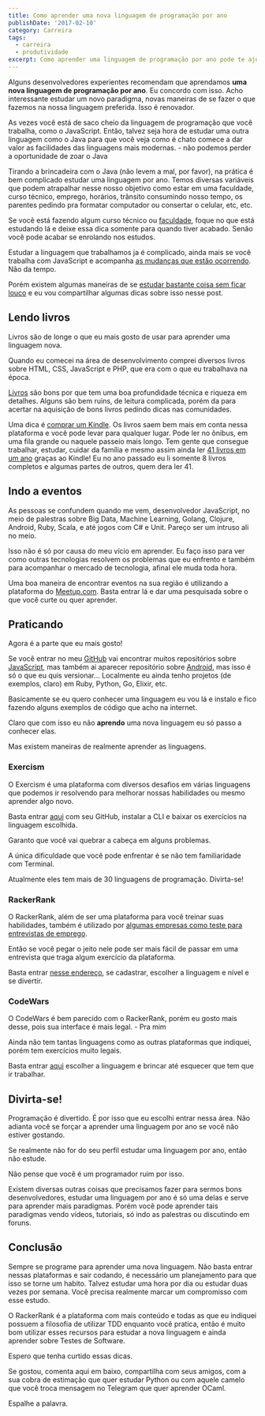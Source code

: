 ```yaml
---
title: Como aprender uma nova linguagem de programação por ano
publishDate: '2017-02-10'
category: Carreira
tags:
  - carreira
  - produtividade
excerpt: Como aprender uma linguagem de programação por ano pode te ajudar a aprender muitos paradigmas.
---
```


Alguns desenvolvedores experientes recomendam que aprendamos **uma nova linguagem de programação por ano**. Eu concordo com isso. Acho interessante estudar um novo paradigma, novas maneiras de se fazer o que fazemos na nossa linguagem preferida. Isso é renovador.

As vezes você está de saco cheio da linguagem de programação que você trabalha, como o JavaScript. Então, talvez seja hora de estudar uma outra linguagem como o Java para que você veja como é chato comece a dar valor as facilidades das linguagens mais modernas. - não podemos perder a oportunidade de zoar o Java

Tirando a brincadeira com o Java (não levem a mal, por favor), na prática é bem complicado estudar uma linguagem por ano. Temos diversas variáveis que podem atrapalhar nesse nosso objetivo como estar em uma faculdade, curso técnico, emprego, horários, trânsito consumindo nosso tempo, os parentes pedindo pra formatar computador ou consertar o celular, etc, etc.

Se você está fazendo algum curso técnico ou [faculdade](/posts/Comecei-a-faculdade-de-informatica-e-agora/), foque no que está estudando lá e deixe essa dica somente para quando tiver acabado. Senão você pode acabar se enrolando nos estudos.

Estudar a linguagem que trabalhamos ja é complicado, ainda mais se você trabalha com JavaScript e acompanha [as mudanças que estão ocorrendo](https://medium.com/@woliveiras/sim-outro-post-sobre-ecmascript-2015-ou-es6-6d50a7f33bd4). Não da tempo.

Porém existem algumas maneiras de se [estudar bastante coisa sem ficar louco](/posts/como-alcancar-objetivos-rapidamente-nos-estudos/) e eu vou compartilhar algumas dicas sobre isso nesse post.

## <a name='Lendolivros'></a>Lendo livros

Livros são de longe o que eu mais gosto de usar para aprender uma linguagem nova.

Quando eu comecei na área de desenvolvimento comprei diversos livros sobre HTML, CSS, JavaScript e PHP, que era com o que eu trabalhava na época.

[Livros](/posts/Livros-sobre-JavaScript-do-iniciante-ao-avancado-e-ES6/) são bons por que tem uma boa profundidade técnica e riqueza em detalhes. Alguns são bem ruins, de leitura complicada, porém da para acertar na aquisição de bons livros pedindo dicas nas comunidades.

Uma dica é [comprar um Kindle](https://1motivo.com.br/kindle-poderoso/). Os livros saem bem mais em conta nessa plataforma e você pode levar para qualquer lugar. Pode ler no ônibus, em uma fila grande ou naquele passeio mais longo. Tem gente que consegue trabalhar, estudar, cuidar da família e mesmo assim ainda ler [41 livros em um ano](https://1motivo.com.br/dicas-ler-mais-livros/) graças ao Kindle! Eu no ano passado eu li somente 8 livros completos e algumas partes de outros, quem dera ler 41.

## <a name='Indoaeventos'></a>Indo a eventos

As pessoas se confundem quando me vem, desenvolvedor JavaScript, no meio de palestras sobre Big Data, Machine Learning, Golang, Clojure, Android, Ruby, Scala, e até jogos com C# e Unit. Pareço ser um intruso ali no meio.

Isso não é só por causa do meu vício em aprender. Eu faço isso para ver como outras tecnologias resolvem os problemas que eu enfrento e também para acompanhar o mercado de tecnologia, afinal ele muda toda hora.

Uma boa maneira de encontrar eventos na sua região é utilizando a plataforma do [Meetup.com](https://www.meetup.com/pt-BR/). Basta entrar lá e dar uma pesquisada sobre o que você curte ou quer aprender.

## <a name='Praticando'></a>Praticando

Agora é a parte que eu mais gosto!

Se você entrar no meu [GitHub](https://github.com/woliveiras) vai encontrar muitos repositórios sobre [JavaScript](https://github.com/woliveiras?utf8=%E2%9C%93&tab=repositories&q=&type=&language=javascript), mas também ai aparecer repositório sobre [Android](https://github.com/woliveiras?utf8=%E2%9C%93&tab=repositories&q=&type=&language=java), mas isso é só o que eu quis versionar… Localmente eu ainda tenho projetos (de exemplos, claro) em Ruby, Python, Go, Elixir, etc.

Basicamente se eu quero conhecer uma linguagem eu vou lá e instalo e fico fazendo alguns exemplos de código que acho na internet.

Claro que com isso eu não **aprendo** uma nova linguagem eu só passo a conhecer elas.

Mas existem maneiras de realmente aprender as linguagens.

### <a name='Exercism'></a>Exercism

O Exercism é uma plataforma com diversos desafios em várias linguagens que podemos ir resolvendo para melhorar nossas habilidades ou mesmo aprender algo novo.

Basta entrar [aqui](https://exercism.io/) com seu GitHub, instalar a CLI e baixar os exercícios na linguagem escolhida.

Garanto que você vai quebrar a cabeça em alguns problemas.

A única dificuldade que você pode enfrentar é se não tem familiaridade com Terminal.

Atualmente eles tem mais de 30 linguagens de programação. Divirta-se!

### <a name='RackerRank'></a>RackerRank

O RackerRank, além de ser uma plataforma para você treinar suas habilidades, também é utilizado por [algumas empresas como teste para entrevistas de emprego](/posts/Como-e-uma-entrevista-de-emprego-para-desenvolvimento-front-end-JavaScript/).

Então se você pegar o jeito nele pode ser mais fácil de passar em uma entrevista que traga algum exercício da plataforma.

Basta entrar [nesse endereço](https://www.hackerrank.com/), se cadastrar, escolher a linguagem e nível e se divertir.

### <a name='CodeWars'></a>CodeWars

O CodeWars é bem parecido com o RackerRank, porém eu gosto mais desse, pois sua interface é mais legal. - Pra mim

Ainda não tem tantas linguagens como as outras plataformas que indiquei, porém tem exercícios muito legais.

Basta entrar [aqui](https://www.codewars.com/) escolher a linguagem e brincar até esquecer que tem que ir trabalhar.

## <a name='Divirta-se'></a>Divirta-se!

Programação é divertido. É por isso que eu escolhi entrar nessa área. Não adianta você se forçar a aprender uma linguagem por ano se você não estiver gostando.

Se realmente não for do seu perfil estudar uma linguagem por ano, então não estude.

Não pense que você é um programador ruim por isso.

Existem diversas outras coisas que precisamos fazer para sermos bons desenvolvedores, estudar uma linguagem por ano é só uma delas e serve para aprender mais paradigmas. Porém você pode aprender tais paradigmas vendo vídeos, tutoriais, só indo as palestras ou discutindo em foruns.

## <a name='Concluso'></a>Conclusão

Sempre se programe para aprender uma nova linguagem. Não basta entrar nessas plataformas e sair codando, é necessário um planejamento para que isso se torne um habito. Talvez estudar uma hora por dia ou estudar duas vezes por semana. Você precisa realmente marcar um compromisso com esse estudo.

O RackerRank é a plataforma com mais conteúdo e todas as que eu indiquei possuem a filosofia de utilizar TDD enquanto você pratica, então é muito bom utilizar esses recursos para estudar a nova linguagem e ainda aprender sobre Testes de Software.

Espero que tenha curtido essas dicas.

Se gostou, comenta aqui em baixo, compartilha com seus amigos, com a sua cobra de estimação que quer estudar Python ou com aquele camelo que você troca mensagem no Telegram que quer aprender OCaml.

Espalhe a palavra.
